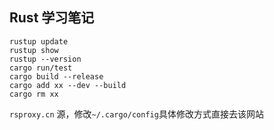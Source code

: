 ## Rust 学习笔记

```shell
rustup update
rustup show
rustup --version
cargo run/test
cargo build --release
cargo add xx --dev --build 
cargo rm xx
```

`rsproxy.cn` 源，修改`~/.cargo/config`具体修改方式直接去该网站